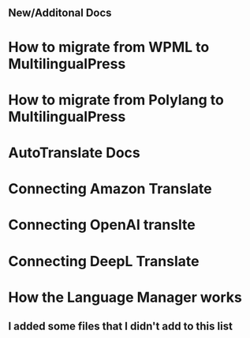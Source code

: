 ## New/Additonal Docs

# How to migrate from WPML to MultilingualPress
# How to migrate from Polylang to MultilingualPress
# AutoTranslate Docs
# Connecting Amazon Translate
# Connecting OpenAI translte
# Connecting DeepL Translate
# How the Language Manager works

## I added some files that I didn't add to this list
